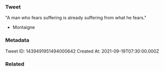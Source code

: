 ### Tweet
"A man who fears suffering is already suffering from what he fears."

- Montaigne

### Metadata
Tweet ID: 1439491951494000642
Created At: 2021-09-19T07:30:00.000Z

### Related

